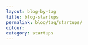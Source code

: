 ```yaml
---
layout: blog-by-tag
title: blog-startups
permalink: blog/tag/startups/
colour:
category: startups
---
```

